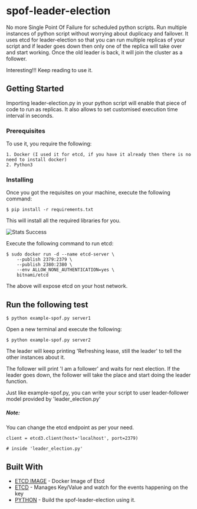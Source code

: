# spof-leader-election

No more Single Point Of Failure for scheduled python scripts. Run multiple instances of python script without worrying about duplicacy and failover. It uses etcd for leader-election so that you can run multiple replicas of your script and if leader goes down then only one of the replica will take over and start working. Once the old leader is back, it will join the cluster as a follower.

Interesting!!! Keep reading to use it.

## Getting Started

Importing leader-election.py in your python script will enable that piece of code to run as replicas. It also allows to set customised execution time interval in seconds.




### Prerequisites

To use it, you require the following:

```
1. Docker (I used it for etcd, if you have it already then there is no need to install docker)
2. Python3

```

### Installing

Once you got the requisites on your machine, execute the following command:


```
$ pip install -r requirements.txt
```

This will install all the required libraries for you. 


![Stats Success](/images/docker-ps.png)


Execute the following command to run etcd:

```
$ sudo docker run -d --name etcd-server \
    --publish 2379:2379 \
    --publish 2380:2380 \
    --env ALLOW_NONE_AUTHENTICATION=yes \
    bitnami/etcd

```

The above will expose etcd on your host network.



## Run the following test


```
$ python example-spof.py server1 

```

Open a new terminal and execute the following:


```
$ python example-spof.py server2

```

The leader will keep printing 'Refreshing lease, still the leader' to tell the other instances about it. 

The follower will print 'I am a follower' and waits for next election. If the leader goes down, the follower will take the place and start doing the leader function.

Just like example-spof.py, you can write your script to user  leader-follower model provided by 'leader_election.py'


##### Note: 

You can change the etcd endpoint as per your need.

```
client = etcd3.client(host='localhost', port=2379)

# inside 'leader_election.py'

```

## Built With

* [ETCD IMAGE](https://hub.docker.com/r/bitnami/etcd/) - Docker Image of Etcd
* [ETCD](https://etcd.io/) - Manages Key/Value and watch for the events happening on the key
* [PYTHON](https://www.python.org/) - Build the spof-leader-election using it. 



